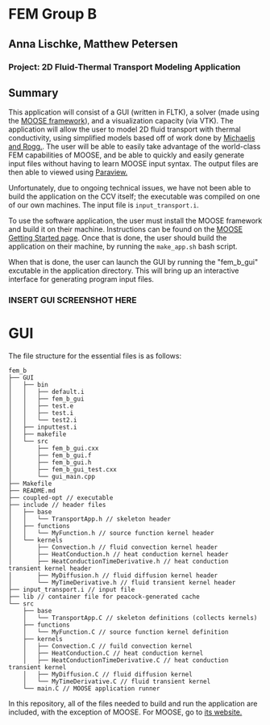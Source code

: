 FEM Group B
=====
Anna Lischke, Matthew Petersen
------------------------------

### Project: 2D Fluid-Thermal Transport Modeling Application

## Summary

This application will consist of a GUI (written in FLTK), a solver (made using the [MOOSE framework](http://www.mooseframework.com)), and a visualization capacity (via VTK). The application will allow the user to model 2D fluid transport with thermal conductivity, using  simplified models based off of work done by [Michaelis and Rogg.](http://dx.doi.org/10.1016/j.jcp.2003.10.033). The user will be able to easily take advantage of the world-class FEM capabilities of MOOSE, and be able to quickly and easily generate input files without having to learn MOOSE input syntax. The output files are then able to viewed using [Paraview.](http://www.paraview.org)

Unfortunately, due to ongoing technical issues, we have not been able to build the application on the CCV itself; the executable was compiled on one of our own machines. The input file is `input_transport.i`.

To use the software application, the user must install the MOOSE framework and build it on their machine. Instructions can be found on the [MOOSE Getting Started page](http://mooseframework.com/getting-started/). Once that is done, the user should build the application on their machine, by running the `make_app.sh` bash script.

When that is done, the user can launch the GUI by running the "fem_b_gui" excutable in the application directory. This will bring up an interactive interface for generating program input files.

### INSERT GUI SCREENSHOT HERE

# GUI

The file structure for the essential files is as follows:

```
fem_b
├── GUI
│   ├── bin
│   │   ├── default.i
│   │   ├── fem_b_gui
│   │   ├── test.e
│   │   ├── test.i
│   │   └── test2.i
│   ├── inputtest.i
│   ├── makefile
│   └── src
│       ├── fem_b_gui.cxx
│       ├── fem_b_gui.f
│       ├── fem_b_gui.h
│       ├── fem_b_gui_test.cxx
│       └── gui_main.cpp
├── Makefile
├── README.md
├── coupled-opt // executable
├── include // header files
│   ├── base
│   │   └── TransportApp.h // skeleton header
│   ├── functions
│   │   └── MyFunction.h // source function kernel header
│   └── kernels
│       ├── Convection.h // fluid convection kernel header
│       ├── HeatConduction.h // heat conduction kernel header
│       ├── HeatConductionTimeDerivative.h // heat conduction transient kernel header
│       ├── MyDiffusion.h // fluid diffusion kernel header
│       └── MyTimeDerivative.h // fluid transient kernel header
├── input_transport.i // input file
├── lib // container file for peacock-generated cache
└── src
    ├── base
    │   └── TransportApp.C // skeleton definitions (collects kernels)
    ├── functions
    │   └── MyFunction.C // source function kernel definition
    ├── kernels
    │   ├── Convection.C // fuild convection kernel
    │   ├── HeatConduction.C // heat conduction kernel
    │   ├── HeatConductionTimeDerivative.C // heat conduction transient kernel
    │   ├── MyDiffusion.C // fluid diffusion kernel
    │   └── MyTimeDerivative.C // fluid transient kernel
    └── main.C // MOOSE application runner

```

In this repository, all of the files needed to build and run the application are included, with the exception of MOOSE. For MOOSE, go to [its website.](http://www.mooseframework.com)
